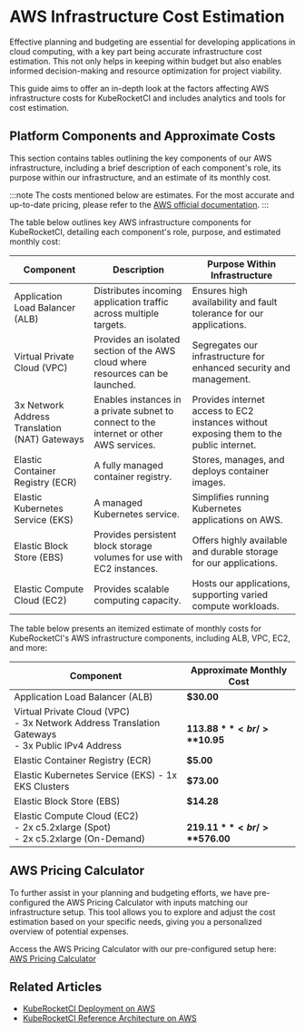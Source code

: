 # AWS Infrastructure Cost Estimation

<head>
  <link rel="canonical" href="https://docs.kuberocketci.io/docs/developer-guide/aws-infrastructure-cost-estimation/" />
</head>

Effective planning and budgeting are essential for developing applications in cloud computing, with a key part being accurate infrastructure cost estimation. This not only helps in keeping within budget but also enables informed decision-making and resource optimization for project viability.

This guide aims to offer an in-depth look at the factors affecting AWS infrastructure costs for KubeRocketCI and includes analytics and tools for cost estimation.

## Platform Components and Approximate Costs

This section contains tables outlining the key components of our AWS infrastructure, including a brief description of each component's role, its purpose within our infrastructure, and an estimate of its monthly cost.

:::note
  The costs mentioned below are estimates. For the most accurate and up-to-date pricing, please refer to the [AWS official documentation](https://aws.amazon.com/pricing/?aws-products-pricing.sort-by=item.additionalFields.productNameLowercase&aws-products-pricing.sort-order=asc&awsf.Free%20Tier%20Type=*all&awsf.tech-category=*all).
:::

The table below outlines key AWS infrastructure components for KubeRocketCI, detailing each component's role, purpose, and estimated monthly cost:

| Component                                     | Description                                                                             | Purpose Within Infrastructure                                                          |
|-----------------------------------------------|-----------------------------------------------------------------------------------------|----------------------------------------------------------------------------------------|
| Application Load Balancer (ALB)               | Distributes incoming application traffic across multiple targets.                       | Ensures high availability and fault tolerance for our applications.                    |
| Virtual Private Cloud (VPC)                   | Provides an isolated section of the AWS cloud where resources can be launched.          | Segregates our infrastructure for enhanced security and management.                    |
| 3x Network Address Translation (NAT) Gateways | Enables instances in a private subnet to connect to the internet or other AWS services. | Provides internet access to EC2 instances without exposing them to the public internet. |
| Elastic Container Registry (ECR)              | A fully managed container registry.                                                     | Stores, manages, and deploys container images.                                   |
| Elastic Kubernetes Service (EKS)              | A managed Kubernetes service.                                                           | Simplifies running Kubernetes applications on AWS.                                     |
| Elastic Block Store (EBS)                     | Provides persistent block storage volumes for use with EC2 instances.                   | Offers highly available and durable storage for our applications.                      |
| Elastic Compute Cloud (EC2)                   | Provides scalable computing capacity.                                                   | Hosts our applications, supporting varied compute workloads.                           |

The table below presents an itemized estimate of monthly costs for KubeRocketCI's AWS infrastructure components, including ALB, VPC, EC2, and more:

| Component                                                                                               | Approximate Monthly Cost       |
|---------------------------------------------------------------------------------------------------------|--------------------------------|
| Application Load Balancer (ALB)                                                                         | **$30.00**                     |
| Virtual Private Cloud (VPC) <br />- 3x Network Address Translation Gateways  <br />- 3x Public IPv4 Address |  <br />**$113.88** <br />**$10.95**  |
| Elastic Container Registry (ECR)                                                                        | **$5.00**                      |
| Elastic Kubernetes Service (EKS)  - 1x EKS Clusters                                                 | **$73.00**                 |
| Elastic Block Store (EBS)                                                                               | **$14.28**                     |
| Elastic Compute Cloud (EC2) <br />- 2x c5.2xlarge (Spot)  <br />- 2x c5.2xlarge (On-Demand)                 | <br />**$219.11** <br />**$576.00** |

## AWS Pricing Calculator

To further assist in your planning and budgeting efforts, we have pre-configured the AWS Pricing Calculator with inputs matching our infrastructure setup. This tool allows you to explore and adjust the cost estimation based on your specific needs, giving you a personalized overview of potential expenses.

Access the AWS Pricing Calculator with our pre-configured setup here: [AWS Pricing Calculator](https://calculator.aws/#/estimate?id=42ed1a892c891ebcd905734b437f722122983f61)

## Related Articles

* [KubeRocketCI Deployment on AWS](aws-deployment-diagram.md)
* [KubeRocketCI Reference Architecture on AWS](aws-reference-architecture.md)
